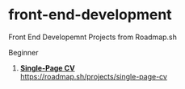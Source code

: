 # front-end-development
Front End Developemnt Projects from Roadmap.sh

Beginner

1. <strong>[Single-Page CV](https://github.com/adamfazi/front-end-development/blob/main/single-page-cv/index.html)</strong>
   <br>https://roadmap.sh/projects/single-page-cv
